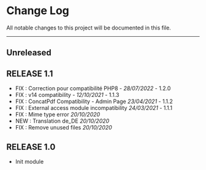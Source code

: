 # Change Log
All notable changes to this project will be documented in this file.
___

## Unreleased

## RELEASE 1.1
- FIX : Correction pour compatibilité PHP8 - *28/07/2022* - 1.2.0
- FIX : v14 compatibility - *12/10/2021* - 1.1.3
- FIX : ConcatPdf Compatibility - Admin Page *23/04/2021* - 1.1.2
- FIX : External access module incompatibility *24/03/2021* - 1.1.1
- FIX : Mime type error *20/10/2020*
- NEW : Translation de_DE *20/10/2020*
- FIX : Remove unused files *20/10/2020*

## RELEASE 1.0

- Init module
